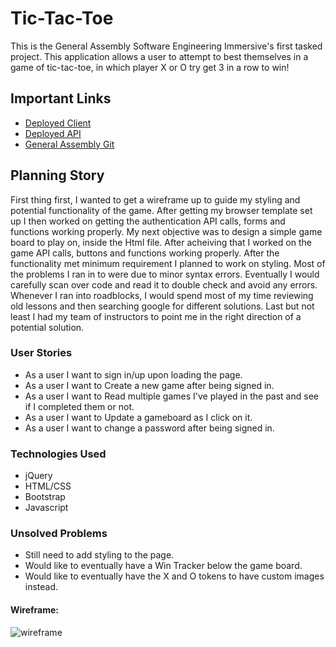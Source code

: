 # Tic-Tac-Toe

This is the General Assembly Software Engineering Immersive's first tasked project.
This application allows a user to attempt to best themselves in a game of tic-tac-toe,
in which player X or O try get 3 in a row to win!

## Important Links

- [Deployed Client](https://aqbased.github.io/Tic-Tac-Toe-client/)
- [Deployed API](https://tic-tac-toe-api-production.herokuapp.com)
- [General Assembly Git](https://git.generalassemb.ly/aqbased)

## Planning Story

First thing first, I wanted to get a wireframe up to guide my styling and potential
functionality of the game.  After getting my browser template set up I then worked
on getting the authentication API calls, forms and functions working properly.  My next objective
was to design a simple game board to play on, inside the Html file.  After acheiving
that I worked on the game API calls, buttons and functions working properly.  After the
functionality met minimum requirement I planned to work on styling.  Most of the problems
I ran in to were due to minor syntax errors.  Eventually I would carefully scan over code
and read it to double check and avoid any errors.  Whenever I ran into roadblocks,
I would spend most of my time reviewing old lessons and then searching google for different
solutions.  Last but not least I had my team of instructors to point me in the right direction
of a potential solution.

### User Stories

- As a user I want to sign in/up upon loading the page.
- As a user I want to Create a new game after being signed in.
- As a user I want to Read multiple games I've played in the past and see if I completed them or not.
- As a user I want to Update a gameboard as I click on it.
- As a user I want to change a password after being signed in.

### Technologies Used

- jQuery
- HTML/CSS
- Bootstrap
- Javascript

### Unsolved Problems

- Still need to add styling to the page.
- Would like to eventually have a Win Tracker below the game board.
- Would like to eventually have the X and O tokens to have custom images instead.

#### Wireframe:
![wireframe](https://i.imgur.com/TaB8SKa.jpg)
